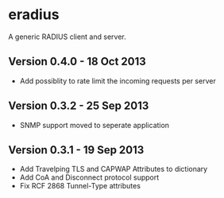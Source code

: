 eradius
=======

A generic RADIUS client and server.

Version 0.4.0 - 18 Oct 2013
---------------------------

* Add possiblity to rate limit the incoming requests per server

Version 0.3.2 - 25 Sep 2013
---------------------------

* SNMP support moved to seperate application

Version 0.3.1 - 19 Sep 2013
---------------------------

* Add Travelping TLS and CAPWAP Attributes to dictionary
* Add CoA and Disconnect protocol support
* Fix RCF 2868 Tunnel-Type attributes
